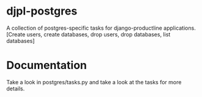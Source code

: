 djpl-postgres
=============

A collection of postgres-specific tasks for django-productline applications.
[Create users, create databases, drop users, drop databases, list databases]


Documentation
===============

Take a look in postgres/tasks.py and take a look at the tasks for more details.

